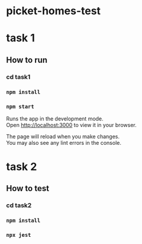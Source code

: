 # picket-homes-test

# task 1

## How to run

### cd task1
### `npm install`
### `npm start`

Runs the app in the development mode.\
Open [http://localhost:3000](http://localhost:3000) to view it in your browser.

The page will reload when you make changes.\
You may also see any lint errors in the console.


# task 2

## How to test

### cd task2
### `npm install`
### `npx jest`
